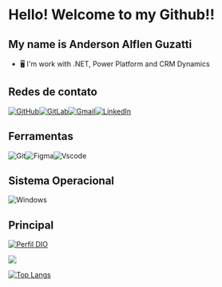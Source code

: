 # Hello! Welcome to my Github!!

## My name is Anderson Alflen Guzatti

<div>

- 🖥️ I'm work with .NET, Power Platform and CRM Dynamics


</div>

<h2>Redes de contato</h2>

[![GitHub](https://img.shields.io/badge/GitHub-100000?style=for-the-badge&logo=github&logoColor=white)](https://github.com/anderson-inf)[![GitLab](https://img.shields.io/badge/GitLab-330F63?style=for-the-badge&logo=gitlab&logoColor=white)](https://gitlab.com/andersonguzatti)[![Gmail](https://img.shields.io/badge/Gmail-333333?style=for-the-badge&logo=gmail&logoColor=red)](mailto:anderson.guzatti65@gmail.com)[![LinkedIn](https://img.shields.io/badge/LinkedIn-0077B5?style=for-the-badge&logo=linkedin&logoColor=white)](https://www.linkedin.com/in/anderson-alflen-guzatti-7ba57451/)

<h2>Ferramentas</h2>

![Git](https://img.shields.io/badge/GIT-E44C30?style=for-the-badge&logo=git&logoColor=white)![Figma](https://img.shields.io/badge/Figma-696969?style=for-the-badge&logo=figma&logoColor=figma)![Vscode](https://img.shields.io/badge/Vscode-007ACC?style=for-the-badge&logo=visual-studio-code&logoColor=white)

<h2>Sistema Operacional</h2>

![Windows](https://img.shields.io/badge/Windows-000?style=for-the-badge&logo=windows&logoColor=2CA5E0)


<div> 
<h2>Principal</h2>

[![Perfil DIO](https://img.shields.io/badge/-Meu%20Perfil%20na%20DIO-30A3DC?style=for-the-badge)](https://www.dio.me/users/anderson-inf)

</div>

<div> 
<div >
<picture>
<source 
  srcset="https://github-readme-stats.vercel.app/api?username=andersonguzatti&show_icons=true&theme=dracula"
  media="(prefers-color-scheme: dark)"
/>
<source
  srcset="https://github-readme-stats.vercel.app/api?username=andersonguzatti&show_icons=true&theme=dracula"
  media="(prefers-color-scheme: dark), (prefers-color-scheme: no-preference)"
/>
<img src="https://github-readme-stats.vercel.app/api?username=andersonguzatti&show_icons=true&theme=dracula" />
</picture>

[![Top Langs](https://github-readme-stats.vercel.app/api/top-langs/?username=andersonguzatti&theme=dracula&hide=php&hide_progress=true)](https://github.com/anuraghazra/github-readme-stats)

</div>
